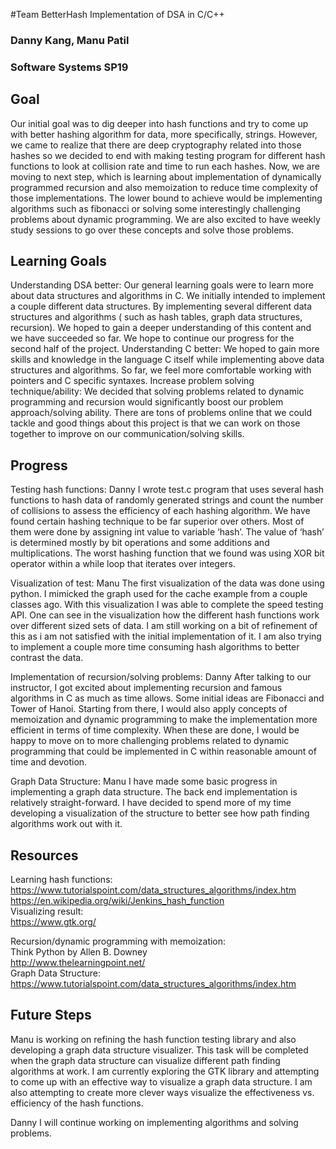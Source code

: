 #Team BetterHash Implementation of DSA in C/C++

### Danny Kang, Manu Patil
### Software Systems SP19
## Goal
Our initial goal was to dig deeper into hash functions and try to come up with better hashing algorithm for data, more specifically, strings. However, we came to realize that there are deep cryptography related into those hashes so we decided to end with making testing program for different hash functions to look at collision rate and time to run each hashes. Now, we are moving to next step, which is learning about implementation of dynamically programmed recursion and also memoization to reduce time complexity of those implementations. The lower bound to achieve would be implementing algorithms such as fibonacci or solving some interestingly challenging problems about dynamic programming. We are also excited to have weekly study sessions to go over these concepts and solve those problems. 
 
## Learning Goals
Understanding DSA better: Our general learning goals were to learn more about data structures and algorithms in C. We initially intended to implement a couple different data structures. By implementing several different data structures and algorithms ( such as hash tables, graph data structures, recursion). We hoped to gain a deeper understanding of this content and we have succeeded so far. We hope to continue our progress for the second half of the project. 
Understanding C better: We hoped to gain more skills and knowledge in the language C itself while implementing above data structures and algorithms. So far, we feel more comfortable working with pointers and C specific syntaxes. 
Increase problem solving technique/ability: We decided that solving problems related to dynamic programming and recursion would significantly boost our problem approach/solving ability. There are tons of problems online that we could tackle and good things about this project is that we can work on those together to improve on our communication/solving skills.
 
 
## Progress
Testing hash functions: Danny
I wrote test.c program that uses several hash functions to hash data of randomly generated strings and count the number of collisions to assess the efficiency of each hashing algorithm. We have found certain hashing technique to be far superior over others. Most of them were done by assigning int value to variable ‘hash’. The value of ‘hash’ is determined mostly by bit operations and some additions and multiplications. The worst hashing function that we found was using XOR bit operator within a while loop that iterates over integers.

Visualization of test: Manu 
The first visualization of the data was done using python. I mimicked the graph used for the cache example from a couple classes ago. With this visualization I was able to complete the speed testing API. One can see in the visualization how the different hash functions work over different sized sets of data. I am still working on a bit of refinement of this as i am not satisfied with the initial implementation of it. I am also trying to implement a couple more time consuming hash algorithms to better contrast the data. 

Implementation of recursion/solving problems: Danny
After talking to our instructor, I got excited about implementing recursion and famous algorithms in C as much as time allows. Some initial ideas are Fibonacci and Tower of Hanoi. Starting from there, I would also apply concepts of memoization and dynamic programming to make the implementation more efficient in terms of time complexity. When these are done, I would be happy to move on to more challenging problems related to dynamic programming that could be implemented in C within reasonable amount of time and devotion. 

Graph Data Structure: Manu
I have made some basic progress in implementing a graph data structure. The back end implementation is relatively straight-forward. I have decided to spend more of my time developing a visualization of the structure to better see how path finding algorithms work out with it. 


## Resources
Learning hash functions:<br>
https://www.tutorialspoint.com/data_structures_algorithms/index.htm<br>
https://en.wikipedia.org/wiki/Jenkins_hash_function<br>
Visualizing result:<br>
https://www.gtk.org/<br>

Recursion/dynamic programming with memoization:<br>
Think Python by Allen B. Downey<br>
http://www.thelearningpoint.net/<br>
Graph Data Structure:<br>
https://www.tutorialspoint.com/data_structures_algorithms/index.htm<br>

## Future Steps

Manu is working on refining the hash function testing library and also developing a graph data structure visualizer. This task will be completed when the graph data structure can visualize different path finding algorithms at work. I am currently exploring the GTK library and attempting to come up with an effective way to visualize a graph data structure. 
I am also attempting to create more clever ways visualize the effectiveness vs. efficiency of the hash functions.

Danny
I will continue working on implementing algorithms and solving problems. 

